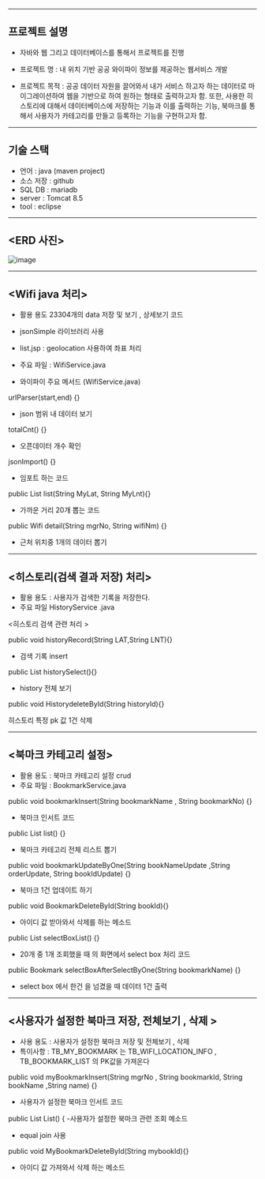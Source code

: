 -----------------------------------
프로젝트 설명 
----------------------------------- 
- 자바와 웹 그리고 데이터베이스를 통해서 프로젝트를 진행

- 프로젝트 명 : 내 위치 기반 공공 와이파이 정보를 제공하는 웹서비스 개발 

- 프로젝트 목적 : 공공 데이터 자원을 끌어와서 내가 서비스 하고자 하는 데이터로
마이그레이션하여 웹을 기반으로 하여 원하는 형태로 출력하고자 함. 또한, 사용한 히스토리에
대해서 데이터베이스에 저장하는 기능과 이를 출력하는 기능, 북마크를 통해서 사용자가 카테고리를 만들고 등록하는 기능을 구현하고자 함.

------------------------------------------
기술 스택 
------------------------------------------
- 언어 : java (maven project)
- 소스 저장 : github 
- SQL DB : mariadb
- server : Tomcat 8.5 
- tool : eclipse 

------------------------------------------
<ERD 사진>
------------------------------------------

![image](https://github.com/anjaehun/webpj/assets/77096665/fbb54d1d-4d74-4b84-9663-8a05dad681ee)

------------------------------------------
<Wifi java 처리>
------------------------------------------

- 활용 용도 23304개의 data 저장 및 보기 , 상세보기 코드 

- jsonSimple 라이브러리 사용 

- list.jsp : geolocation 사용하여 좌표 처리 

- 주요 파일 : WifiService.java 

- 와이파이 주요 메서드 (WifiService.java)

 urlParser(start,end) {} 
 - json 범위 내 데이터 보기 

totalCnt() {}  
- 오픈데이터 개수 확인 

 jsonImport() {} 
-  임포트 하는 코드 

 public List<Wifi> list(String MyLat, String MyLnt){} 
- 가까운 거리 20개 뽑는 코드 

 public Wifi detail(String mgrNo, String wifiNm) {}
- 근처 위치중 1개의 데이터 뽑기  

------------------------------------------
<히스토리(검색 결과 저장) 처리>
------------------------------------------

- 활용 용도 : 사용자가 검색한 기록을 저장한다. 
- 주요 파일 HistoryService .java 


<히스토리 검색 관련 처리 >

 public void historyRecord(String LAT,String LNT){}
 - 검색 기록 insert 
 
 public List<History> historySelect(){}
 - history 전체 보기 
 
  public void HistorydeleteById(String historyId){}
  
 히스토리 특정 pk 값 1건 삭제 

------------------------------------------
<북마크 카테고리 설정>
------------------------------------------
- 활용 용도 : 북마크 카테고리 설정 crud 
- 주요 파일 : BookmarkService.java 

public void bookmarkInsert(String bookmarkName , String bookmarkNo) {}
- 북마크 인서트 코드 

public List<Bookmark> list() {} 
- 북마크 카테고리 전체 리스트 뽑기 

public void bookmarkUpdateByOne(String bookNameUpdate ,String orderUpdate, String bookIdUpdate) {} 
- 북마크 1건 업데이트 하기 

public void BookmarkDeleteById(String bookId){} 
- 아이디 값 받아와서 삭제를 하는 메소드 

 public List<Bookmark> selectBoxList() {}
 -   20개 중 1개 조회했을 때 의 화면에서 
	 select box 처리 코드 
 
  public Bookmark selectBoxAfterSelectByOne(String bookmarkName) {}
  - select box 에서 한건 을 넘겼을 때 데이터 1건 출력
	
------------------------------------------
<사용자가 설정한 북마크 저장, 전체보기 , 삭제 >
------------------------------------------	
- 사용 용도 : 사용자가 설정한 북마크 저장 및 전체보기 , 삭제 
- 특이사항 : TB_MY_BOOKMARK 는 TB_WIFI_LOCATION_INFO , TB_BOOKMARK_LIST 의 PK값을 가져온다
  

public void myBookmarkInsert(String mgrNo , String bookmarkId, String bookName ,String name) {} 
  - 사용자가 설정한 북마크 인서트 코드 
  
   public List<MyBookMark> List() {
   -사용자가 설정한 북마크 관련 조회 메소드 
   - equal join 사용 
   
public void MyBookmarkDeleteById(String mybookId){} 
  - 아이디 값 가져와서 삭제 하는 메소드 
     
